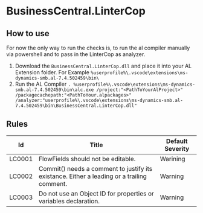 # BusinessCentral.LinterCop

## How to use

For now the only way to run the checks is, to run the al compiler manually via powershell and to pass in the LinterCop as analyzer.

1. Download the `BusinessCentral.LinterCop.dll` and place it into your AL Extension folder. For Example `%userprofile%\.vscode\extensions\ms-dynamics-smb.al-7.4.502459\bin\`
2. Run the AL Compiler `. %userprofile%\.vscode\extensions\ms-dynamics-smb.al-7.4.502459\bin\alc.exe /project:"<PathToYourAlProject>" /packagecachepath:"<PathToYour.alpackages>" /analyzer:"userprofile%\.vscode\extensions\ms-dynamics-smb.al-7.4.502459\bin\BusinessCentral.LinterCop.dll"`

## Rules

|Id| Title|Default Severity|
|---|---|---|
|LC0001|FlowFields should not be editable.|Warining|
|LC0002|Commit() needs a comment to justify its existance. Either a leading or a trailing comment.|Warning|
|LC0003|Do not use an Object ID for properties or variables declaration. |Warning|
